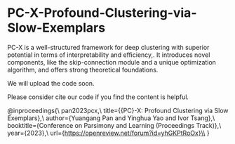 # PC-X-Profound-Clustering-via-Slow-Exemplars
PC-X is a well-structured framework for deep clustering with superior potential in terms of interpretability and efficiency,. It introduces novel components, like the skip-connection module and a unique optimization algorithm, and offers strong theoretical foundations. 

We will upload the code soon. 

Please consider cite our code if you find the content is helpful. 

@inproceedings{\\
pan2023pcx,\\
title={{PC}-X: Profound Clustering via Slow Exemplars},\\
author={Yuangang Pan and Yinghua Yao and Ivor Tsang},\\
booktitle={Conference on Parsimony and Learning (Proceedings Track)},\\
year={2023},\\
url={https://openreview.net/forum?id=yhGKPtRoOx}\\
}

